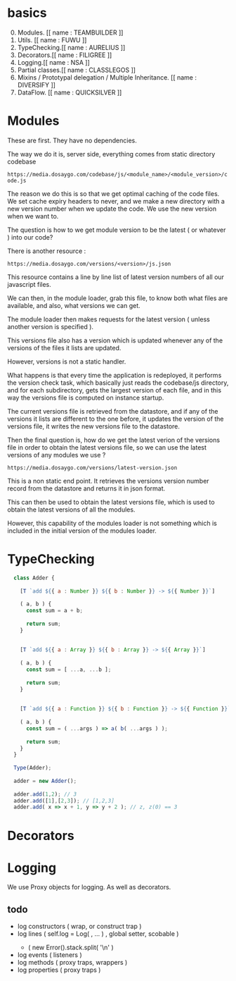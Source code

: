 # basics

0. Modules. [[ name : TEAMBUILDER ]]
1. Utils. [[ name : FUWU ]] 
2. TypeChecking.[[ name : AURELIUS ]]
3. Decorators.[[ name : FILIGREE ]]
4. Logging.[[ name : NSA ]]
5. Partial classes.[[ name : CLASSLEGOS ]]
6. Mixins / Prototypal delegation / Multiple Inheritance. [[ name : DIVERSIFY ]]
7. DataFlow. [[ name : QUICKSILVER ]]

# Modules

These are first. They have no dependencies. 

The way we do it is, server side, everything comes from static directory codebase

`https://media.dosaygo.com/codebase/js/<module_name>/<module_version>/code.js`

The reason we do this is so that we get optimal caching of the code files. We set cache expiry headers to never, and we make a new directory with a new version number when we update the code. We use the new version when we want to.

The question is how to we get module version to be the latest ( or whatever ) into our code?

There is another resource :

`https://media.dosaygo.com/versions/<version>/js.json`

This resource contains a line by line list of latest version numbers of all our javascript files. 

We can then, in the module loader, grab this file, to know both what files are available, and also, what versions we can get. 

The module loader then makes requests for the latest version ( unless another version is specified ).

This versions file also has a version which is updated whenever any of the versions of the files it lists are updated. 

However, versions is not a static handler. 

What happens is that every time the application is redeployed, it performs the version check task, which basically just reads the codebase/js directory, and for each subdirectory, gets the largest version of each file, and in this way the versions file is computed on instance startup. 

The current versions file is retrieved from the datastore, and if any of the versions it lists are different to the one before, it updates the version of the versions file, it writes the new versions file to the datastore.

Then the final question is, how do we get the latest verion of the versions file in order to obtain the latest versions file, so we can use the latest versions of any modules we use ?

`https://media.dosaygo.com/versions/latest-version.json`

This is a non static end point. It retrieves the versions version number record from the datastore and returns it in json format. 

This can then be used to obtain the latest versions file, which is used to obtain the latest versions of all the modules.

However, this capability of the modules loader is not something which is included in the initial version of the modules loader. 



# TypeChecking

```js
  class Adder {
    
    [T `add ${{ a : Number }} ${{ b : Number }} -> ${{ Number }}`] 
    
    ( a, b ) {
      const sum = a + b;
      
      return sum;
    }
    
    
    [T `add ${{ a : Array }} ${{ b : Array }} -> ${{ Array }}`] 
    
    ( a, b ) {
      const sum = [ ...a, ...b ];
      
      return sum;
    }
    
    
    [T `add ${{ a : Function }} ${{ b : Function }} -> ${{ Function }}`] 
    
    ( a, b ) {
      const sum = ( ...args ) => a( b( ...args ) );
    
      return sum;
    }
  }
  
  Type(Adder);
  
  adder = new Adder();
  
  adder.add(1,2); // 3
  adder.add([1],[2,3]); // [1,2,3]
  adder.add( x => x + 1, y => y + 2 ); // z, z(0) == 3
```

# Decorators


# Logging

We use Proxy objects for logging. As well as decorators. 

## todo

- log constructors ( wrap, or construct trap )
- log lines ( self.log = Log( <stuff to log>, ...<log scopes> ) , global setter, scobable )
    - ( new Error().stack.split( '\n' )
- log events ( listeners )
- log methods ( proxy traps, wrappers )
- log properties ( proxy traps )




